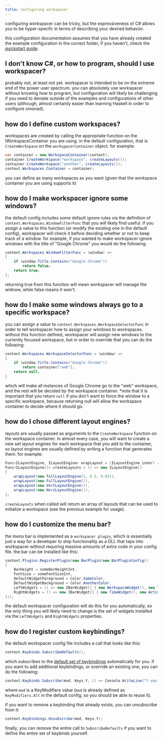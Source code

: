 ```yaml
---
title: configuring workspacer
---
```


configuring workspacer can be tricky, but the expressiveness of C# allows you to be hyper-specifc in terms of describing your desired behavior.

this configuration documentation assumes that you have already created the example configuration in the correct folder, if you haven't, check the [quickstart guide](/quickstart).

## I don't know C#, or how to program, should I use workspacer?

probably not, at least not yet. workspacer is intended to be on the extreme end of the power user spectrum. you can absolutely use workspacer without knowing how to program, but configuration will likely be challenging if you need to deviate outside of the examples and configurations of other users (although, almost certainly easier than learning Haskell in order to configure xmonad).

## how do I define custom workspaces?

workspaces are created by calling the appropriate function on the IWorkspaceContainer you are using. in the default configuration, that is `CreateWorkspace` on the `workspacerContainer` object. for example:

```csharp
var container = new WorkspaceContainer(context);
container.CreateWorkspace("workspace", createLayouts());
container.CreateWorkspace("another", createLayouts());
context.Workspaces.Container = container;
```

you can define as many workspaces as you want (given that the workspace container you are using supports it)

## how do I make workspacer ignore some windows?

the default config includes some default ignore rules via the definition of `context.Workspaces.WindowFilterFunc` that you will likely find useful. if you assign a value to this function (or modify the existing one in the default config), workspacer will check it before deciding whether or not to keep track of a window. for example, if you wanted to make workspacer ignore windows with the title of "Google Chrome" you would do the following:

```csharp
context.Workspaces.WindowFilterFunc = (window) => 
{
    if (window.Title.Contains("Google Chrome"))
        return false;
    return true;
};
```

returning true from this function will mean workspacer will manage the widnow, while false means it won't.

## how do I make some windows always go to a specific workspace?

you can assign a value to `context.Workspaces.WorkspaceSelectorFunc` in order to tell workspacer how to assign your windows to workspaces. without this function defined, workspacer will assign new windows to the currently focused workspace, but in order to override that you can do the following:

```csharp
context.Workspaces.WorkspaceSelectorFunc = (window) =>
{
    if (window.Title.Contains("Google Chrome"))
        return container["web"];
    return null;
}
```

which will make all instances of Google Chrome go to the "web" workspace, and the rest will be decided by the workspace container. *note that it is important that you return `null` if you don't want to force the window to a specific workspace, because returning null will allow the workspace container to decide where it should go.`

## how do I chose different layout engines? 

layouts are usually passed as arguments to the `CreateWorkspace` function on the workspace container. In almost every case, you will want to create a new set layout engines for each workspace that you add to the container, so layout engines are usually defined by writing a function that generates them. for example:

```csharp
Func<ILayoutEngine, ILayoutEngine> wrapLayout = (ILayoutEngine inner) => new MenuBarLayoutEngine(inner, barTitle, barHeight);
Func<ILayoutEngine[]> createLayouts = () => new ILayoutEngine[]
{
    wrapLayout(new TallLayoutEngine(1, 0.5, 0.03)),
    wrapLayout(new FullLayoutEngine()),
    wrapLayout(new VertLayoutEngine()),
    wrapLayout(new HorzLayoutEngine()),
};
```

`createLayouts` when called will return an array of layouts that can be used to initialize a workspace (see the previous example for usage).

## how do I customize the menu bar?

the menu bar is implemented as a `workspacer plugin`, which is essentially just a way for a developer to ship functionality as a DLL that taps into workspacer without requiring massive amounts of extra code in your config file. the bar can be installed like this:

```csharp
context.Plugins.RegisterPlugin(new BarPlugin(new BarPluginConfig()
{
    BarHeight = someBarHeightInt,
    FontSize = someFontSizeInt,
    DefaultWidgetForeground = Color.SomeColor,
    DefaultWidgetBackground = Color.AnotherColor,
    LeftWidgets = () => new IBarWidget[] { new WorkspaceWidget(), new TextWidget(": "), new TitleWidget() },
    RightWidgets = () => new IBarWidget[] { new TimeWidget(), new ActiveLayoutWidget() },
}));
```

the default workspacer configuration will do this for you automatically, so the only thing you will likely need to change is the set of widgets installed via the `LeftWidgets` and `RightWidgets` properties.

## how do I register custom keybindings?

the default workspacer config file includes a call that looks like this:

```csharp
context.Keybinds.SubscribeDefaults();
```

which subscribes to the [default set of keybindings](/keybindings) automatically for you. if you want to add additional keybindings, or override an existing one, you can do the following:

```csharp
context.Keybinds.Subscribe(mod, Keys.Y, () => Console.WriteLine("Y was pressed"))
```

where `mod` is a KeyModifiers value (`mod` is already defined as `KeyModifiers.Alt` in the default config, so you should be able to reuse it).

if you want to remove a keybinding that already exists, you can unsubscribe from it:

```csharp
context.Keybindings.Unsubscribe(mod, Keys.Y);
```

finally, you can remove the entire call to `SubscribeDefaults` if you want to define the entire set of keybinds yourself.